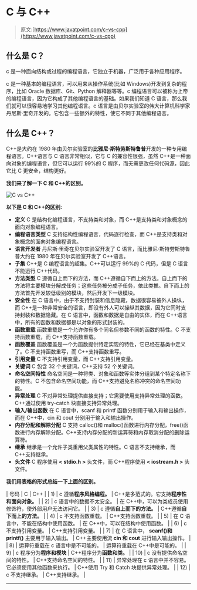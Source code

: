 # C 与 C++

> 原文:[https://www.javatpoint.com/c-vs-cpp](https://www.javatpoint.com/c-vs-cpp)

## 什么是 C？

c 是一种面向结构或过程的编程语言，它独立于机器，广泛用于各种应用程序。

c 是一种基本的编程语言，可以用来从操作系统(比如 Windows)开发到复杂的程序，比如 Oracle 数据库、Git、Python 解释器等等。c 编程语言可以被称为上帝的编程语言，因为它构成了其他编程语言的基础。如果我们知道 C 语言，那么我们就可以很容易地学习其他编程语言。c 语言是由贝尔实验室的伟大计算机科学家丹尼斯·里奇开发的。它包含一些额外的特性，使它不同于其他编程语言。

## 什么是 C++？

C++是大约在 1980 年由贝尔实验室的**比雅尼·斯特劳斯特鲁普**开发的一种专用编程语言。C++语言与 C 语言非常相似，它与 C 的兼容性很强，虽然 C++是一种面向对象的编程语言，但它可以运行 99%的 C 程序，而无需更改任何代码源，因此它比 C 更安全，结构更好。

**我们来了解一下 C 和 C++的区别。**

![C vs C++](../Images/fbdb2d1d05c6c1a2db7cb0642660c032.png)

**以下是 C 和 C++的区别:**

*   **定义**
    C 是结构化编程语言，不支持类和对象，而 C++是支持类和对象概念的面向对象编程语言。
*   **编程语言类型**
    C 支持结构性编程语言，代码逐行检查，而 C++是支持类和对象概念的面向对象编程语言。
*   **语言开发者**
    丹尼斯·里奇在贝尔实验室开发了 C 语言，而比雅尼·斯特劳斯特鲁普大约在 1980 年在贝尔实验室开发了 C++语言。
*   **子集**
    C++是 C 编程语言的超集。C++可以运行 99%的 C 代码，但是 C 语言不能运行 C++代码。
*   **方法类型**
    C 遵循自上而下的方法，而 C++遵循自下而上的方法。自上而下的方法将主要模块分解成任务；这些任务被分成子任务，依此类推。自下而上的方法首先开发较低级别的模块，然后开发下一级模块。
*   **安全性**
    在 C 语言中，由于不支持封装和信息隐藏，数据很容易被外人操纵，而 C++是一种非常安全的语言，即没有外人可以操纵其数据，因为它同时支持封装和数据隐藏。在 C 语言中，函数和数据是自由的实体，而在 C++语言中，所有的函数和数据都是以对象的形式封装的。
*   **函数重载**
    函数重载是一个允许你有多个同名但参数不同的函数的特性。C 不支持函数重载，而 C++支持函数重载。
*   **函数覆盖**
    函数覆盖是一个为函数提供特定实现的特性，它已经在基类中定义了。C 不支持函数重写，而 C++支持函数重写。
*   **引用变量**
    C 不支持引用变量，而 C++支持引用变量。
*   **关键词**
    C 包含 32 个关键词，C++支持 52 个关键词。
*   **命名空间特性**
    命名空间是一种将类、对象和函数等实体分组到某个特定名称下的特性。C 不包含命名空间功能，而 C++支持避免名称冲突的命名空间功能。
*   **异常处理**
    C 不对异常处理提供直接支持；它需要使用支持异常处理的函数。C++通过使用 try-catch 块直接支持异常处理。
*   **输入/输出函数**
    在 C 语言中，scanf 和 printf 函数分别用于输入和输出操作，而在 C++中，cin 和 cout 分别用于输入和输出操作。
*   **内存分配和解除分配**
    C 支持 calloc()和 malloc()函数进行内存分配，free()函数进行内存解除分配。C++支持内存分配的新运算符和内存取消分配的删除运算符。
*   **继承**
    继承是一个允许子类重用父类属性的特性。C 语言不支持继承，而 C++支持继承。
*   **头文件**
    C 程序使用 **< stdio.h >** 头文件，而 C++程序使用 **< iostream.h >** 头文件。

**我们用表格的形式总结一下上面的区别。**

| 号码 | C | C++ |
| 1) | c 遵循**程序风格编程。** | C++是多范式的。它支持**程序性和面向对象。** |
| 2) | c 语言中的数据不太安全。 | 在 C++中，可以为类成员使用修饰符，使外部用户无法访问它。 |
| 3) | c 遵循**自上而下的方法。** | C++遵循**自下而上的方法。** |
| 4) | c 不支持函数重载。 | C++支持函数重载。 |
| 5) | 在 C 语言中，不能在结构中使用函数。 | 在 C++中，可以在结构中使用函数。 |
| 6) | c 不支持引用变量。 | C++支持引用变量。 |
| 7) | 在 C 语言中， **scanf()和 printf()** 主要用于输入输出。 | C++主要使用流 **cin 和 cout** 进行输入输出操作。 |
| 8) | 运算符重载在 c 语言中是不可能的。 | 运算符重载在 C++中是可能的。 |
| 9) | c 程序分为**程序和模块** | C++程序分为**函数和类。** |
| 10) | c 没有提供命名空间的特性。 | C++支持命名空间的特性。 |
| 11) | 异常处理在 c 语言中并不容易。它必须使用其他函数来执行。 | C++使用 Try 和 Catch 块提供异常处理。 |
| 12) | c 不支持继承。 | C++支持继承。 |

* * *